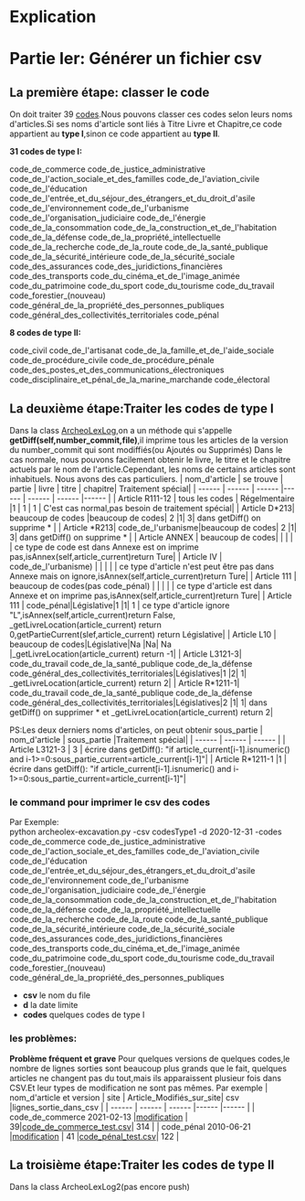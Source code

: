 Explication 
================

# Partie Ier: Générer un fichier csv
## La première étape: classer le code
On doit traiter 39 [codes](codes.txt).Nous pouvons classer ces codes selon leurs noms d'articles.Si ses noms d'article sont liés à Titre Livre et Chapitre,ce code appartient au **type I**,sinon ce code appartient au **type II**.

**31 codes de type I:**  

code_de_commerce code_de_justice_administrative code_de_l'action_sociale_et_des_familles code_de_l'aviation_civile code_de_l'éducation code_de_l'entrée_et_du_séjour_des_étrangers_et_du_droit_d'asile code_de_l'environnement code_de_l'urbanisme code_de_l'organisation_judiciaire code_de_l'énergie code_de_la_consommation code_de_la_construction_et_de_l'habitation code_de_la_défense code_de_la_propriété_intellectuelle code_de_la_recherche code_de_la_route code_de_la_santé_publique code_de_la_sécurité_intérieure code_de_la_sécurité_sociale code_des_assurances code_des_juridictions_financières code_des_transports code_du_cinéma_et_de_l'image_animée code_du_patrimoine code_du_sport code_du_tourisme code_du_travail code_forestier_(nouveau) code_général_de_la_propriété_des_personnes_publiques code_général_des_collectivités_territoriales code_pénal

**8 codes de type II:**  

code_civil code_de_l'artisanat code_de_la_famille_et_de_l'aide_sociale code_de_procédure_civile code_de_procédure_pénale code_des_postes_et_des_communications_électroniques code_disciplinaire_et_pénal_de_la_marine_marchande code_électoral

## La deuxième étape:Traiter les codes de type I
Dans la class [ArcheoLexLog](ArcheoLexLog.py),on a un méthode qui s'appelle **getDiff(self,number_commit,file)**,il imprime tous les articles de la version du number_commit qui sont modiffiés(ou Ajoutés ou Supprimés) 
Dans le cas normale, nous pouvons facilement obtenir le livre, le titre et le chapitre actuels par le nom de l'article.Cependant, les noms de certains articles sont inhabituels. Nous avons des cas particuliers. 
| nom_d'article | se trouve | partie | livre | titre | chapitre| Traitement spécial|
| ------ | ------ | ------ |------ | ------ | ------ |------ | 
| Article R111-12 | tous les codes | Régelmentaire |1 | 1 | 1 | C'est cas normal,pas besoin de traitement spécial|
| Article D\*213| beaucoup de codes |beaucoup de codes| 2 |1| 3| dans getDiff() on supprime \* |
| Article \*R213| code_de_l'urbanisme|beaucoup de codes| 2 |1| 3| dans getDiff() on supprime \* |
| Article ANNEX | beaucoup de codes|  | |  |  | ce type de code est dans Annexe est on imprime pas,isAnnex(self,article_current)return Ture|
| Article IV | code_de_l'urbanisme) |  | |  |  | ce type d'article n'est peut être pas dans Annexe mais on ignore,isAnnex(self,article_current)return Ture|
| Article 111 | beaucoup de codes(pas code_pénal) |  | |  |  | ce type d'article est dans Annexe et on imprime pas,isAnnex(self,article_current)return Ture|
| Article 111 | code_pénal|Législative|1 |1| 1 | ce type d'article ignore "L",isAnnex(self,article_current)return False, _getLivreLocation(article_current) return 0,getPartieCurrent(slef,article_current) return Législative|
| Article L10 | beaucoup de codes|Législative|Na |Na| Na |_getLivreLocation(article_current) return -1|
| Article L3121-3| code_du_travail code_de_la_santé_publique code_de_la_défense code_général_des_collectivités_territoriales|Législatives|1 |2| 1| _getLivreLocation(article_current) return 2|
| Article R\*1211-1| code_du_travail code_de_la_santé_publique code_de_la_défense code_général_des_collectivités_territoriales|Législatives|2 |1| 1| dans getDiff() on supprimer \* et _getLivreLocation(article_current) return 2|

PS:Les deux derniers noms d'articles, on peut obtenir sous_partie
| nom_d'article | sous_partie |Traitement spécial|
| ------ | ------ | ------ |
| Article L3121-3 | 3 | écrire dans getDiff(): "if article_current[i-1].isnumeric() and i-1>=0:sous_partie_current=article_current[i-1]"|
| Article R\*1211-1 |1 | écrire dans getDiff(): "if article_current[i-1].isnumeric() and i-1>=0:sous_partie_current=article_current[i-1]"|

### le command pour imprimer le csv des codes
Par Exemple:   
python archeolex-excavation.py -csv codesType1 -d 2020-12-31 -codes code_de_commerce code_de_justice_administrative code_de_l'action_sociale_et_des_familles code_de_l'aviation_civile code_de_l'éducation code_de_l'entrée_et_du_séjour_des_étrangers_et_du_droit_d'asile code_de_l'environnement code_de_l'urbanisme code_de_l'organisation_judiciaire code_de_l'énergie code_de_la_consommation code_de_la_construction_et_de_l'habitation code_de_la_défense code_de_la_propriété_intellectuelle code_de_la_recherche code_de_la_route code_de_la_santé_publique code_de_la_sécurité_intérieure code_de_la_sécurité_sociale code_des_assurances code_des_juridictions_financières code_des_transports code_du_cinéma_et_de_l'image_animée code_du_patrimoine code_du_sport code_du_tourisme code_du_travail code_forestier_(nouveau) code_général_de_la_propriété_des_personnes_publiques

- **csv** le nom du file
- **d** la date limite
- **codes** quelques codes de type I

### les problèmes:
**Problème fréquent et grave**
Pour quelques versions de quelques codes,le nombre de lignes sorties sont beaucoup plus grands que le fait, quelques articles ne changent pas du tout,mais ils apparaissent plusieur fois dans CSV.Et leur types de modification ne sont pas mêmes.
Par exemple
| nom_d'article et version | site | Article_Modifiés_sur_site| csv |lignes_sortie_dans_csv |
| ------ | ------ | ------ |------ |------ |
| code_de_commerce 2021-02-13 |[modification](https://archeo-lex.fr/codes/code_de_commerce/2021-02-13/modifications) | 39|[code_de_commerce_test.csv](code_de_commerce_test.csv)| 314 |
| code_pénal 2010-06-21 |[modification](https://archeo-lex.fr/codes/code_p%C3%A9nal/2010-06-21/modifications) | 41 |[code_pénal_test.csv](code_pénal_test.csv)| 122 |



## La troisième étape:Traiter les codes de type II

Dans la class ArcheoLexLog2(pas encore push)
